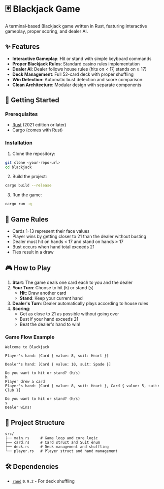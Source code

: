 # 🃏 Blackjack Game

A terminal-based Blackjack game written in Rust, featuring interactive gameplay, proper scoring, and dealer AI.

## ✨ Features

- **Interactive Gameplay**: Hit or stand with simple keyboard commands
- **Proper Blackjack Rules**: Standard casino rules implementation
- **Dealer AI**: Dealer follows house rules (hits on < 17, stands on ≥ 17)
- **Deck Management**: Full 52-card deck with proper shuffling
- **Win Detection**: Automatic bust detection and score comparison
- **Clean Architecture**: Modular design with separate components

## 🚀 Getting Started

### Prerequisites

- [Rust](https://rustup.rs/) (2021 edition or later)
- Cargo (comes with Rust)

### Installation

1. Clone the repository:
```bash
git clone <your-repo-url>
cd blackjack
```

2. Build the project:
```bash
cargo build --release
```

3. Run the game:
```bash
cargo run -q
```

## 🎯 Game Rules

- Cards 1-13 represent their face values
- Player wins by getting closer to 21 than the dealer without busting
- Dealer must hit on hands < 17 and stand on hands ≥ 17
- Bust occurs when hand total exceeds 21
- Ties result in a draw

## 🎮 How to Play

1. **Start**: The game deals one card each to you and the dealer
2. **Your Turn**: Choose to hit (`h`) or stand (`s`)
   - **Hit**: Draw another card
   - **Stand**: Keep your current hand
3. **Dealer's Turn**: Dealer automatically plays according to house rules
4. **Scoring**: 
   - Get as close to 21 as possible without going over
   - Bust if your hand exceeds 21
   - Beat the dealer's hand to win!

### Game Flow Example
```
Welcome to Blackjack

Player's hand: [Card { value: 8, suit: Heart }]

Dealer's hand: [Card { value: 10, suit: Spade }]

Do you want to hit or stand? (h/s)
h
Player drew a card
Player's hand: [Card { value: 8, suit: Heart }, Card { value: 5, suit: Club }]

Do you want to hit or stand? (h/s)
s
Dealer wins!
```

## 📁 Project Structure

```
src/
├── main.rs     # Game loop and core logic
├── card.rs     # Card struct and Suit enum
├── deck.rs     # Deck management and shuffling
└── player.rs   # Player struct and hand management
```

## 🛠️ Dependencies

- [`rand`](https://crates.io/crates/rand) `0.9.2` - For deck shuffling


